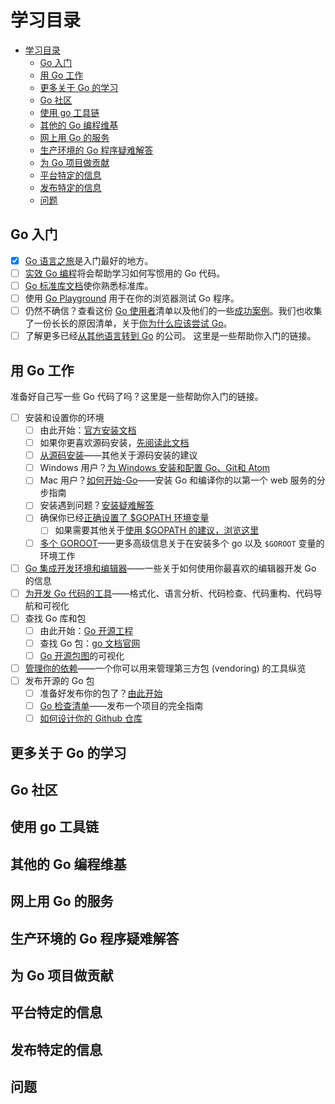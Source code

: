 # 学习目录

- [学习目录](#%e5%ad%a6%e4%b9%a0%e7%9b%ae%e5%bd%95)
  - [Go 入门](#go-%e5%85%a5%e9%97%a8)
  - [用 Go 工作](#%e7%94%a8-go-%e5%b7%a5%e4%bd%9c)
  - [更多关于 Go 的学习](#%e6%9b%b4%e5%a4%9a%e5%85%b3%e4%ba%8e-go-%e7%9a%84%e5%ad%a6%e4%b9%a0)
  - [Go 社区](#go-%e7%a4%be%e5%8c%ba)
  - [使用 go 工具链](#%e4%bd%bf%e7%94%a8-go-%e5%b7%a5%e5%85%b7%e9%93%be)
  - [其他的 Go 编程维基](#%e5%85%b6%e4%bb%96%e7%9a%84-go-%e7%bc%96%e7%a8%8b%e7%bb%b4%e5%9f%ba)
  - [网上用 Go 的服务](#%e7%bd%91%e4%b8%8a%e7%94%a8-go-%e7%9a%84%e6%9c%8d%e5%8a%a1)
  - [生产环境的 Go 程序疑难解答](#%e7%94%9f%e4%ba%a7%e7%8e%af%e5%a2%83%e7%9a%84-go-%e7%a8%8b%e5%ba%8f%e7%96%91%e9%9a%be%e8%a7%a3%e7%ad%94)
  - [为 Go 项目做贡献](#%e4%b8%ba-go-%e9%a1%b9%e7%9b%ae%e5%81%9a%e8%b4%a1%e7%8c%ae)
  - [平台特定的信息](#%e5%b9%b3%e5%8f%b0%e7%89%b9%e5%ae%9a%e7%9a%84%e4%bf%a1%e6%81%af)
  - [发布特定的信息](#%e5%8f%91%e5%b8%83%e7%89%b9%e5%ae%9a%e7%9a%84%e4%bf%a1%e6%81%af)
  - [问题](#%e9%97%ae%e9%a2%98)

## Go 入门

- [x] [Go 语言之旅](http://tour.golang.org/)是入门最好的地方。
- [ ] [实效 Go 编程](https://golang.org/doc/effective_go.html)将会帮助学习如何写惯用的 Go 代码。
- [ ] [Go 标准库文档](https://golang.org/pkg/)使你熟悉标准库。
- [ ] 使用 [Go Playground](http://play.golang.org/) 用于在你的浏览器测试 Go 程序。
- [ ] 仍然不确信？查看这份 [Go 使用者](https://github.com/golang/go/wiki/GoUsers)清单以及他们的一些[成功案例](https://github.com/golang/go/wiki/SuccessStories)。我们也收集了一份长长的原因清单，关于[你为什么应该尝试 Go](https://github.com/golang/go/wiki/whygo)。
- [ ] 了解更多已经[从其他语言转到 Go](https://github.com/golang/go/wiki/FromXToGo) 的公司。
这里是一些帮助你入门的链接。

## 用 Go 工作

准备好自己写一些 Go 代码了吗？这里是一些帮助你入门的链接。

- [ ] 安装和设置你的环境
  - [ ] 由此开始：[官方安装文档](https://golang.org/doc/install)
  - [ ] 如果你更喜欢源码安装，[先阅读此文档](https://golang.org/doc/install/source)
  - [ ] [从源码安装](https://github.com/golang/go/wiki/InstallFromSource)——其他关于源码安装的建议
  - [ ] Windows 用户？[为 Windows 安装和配置 Go、Git和 Atom](https://github.com/abourget/getting-started-with-golang)
  - [ ] Mac 用户？[如何开始-Go](https://howistart.org/posts/go/1)——安装 Go 和编译你的以第一个 web 服务的分步指南
  - [ ] 安装遇到问题？[安装疑难解答](https://github.com/golang/go/wiki/InstallTroubleShooting)
  - [ ] 确保你已经[正确设置了 $GOPATH 环境变量](https://golang.org/doc/install/source#gopath)
    - [ ] 如果需要其他关于[使用 $GOPATH 的建议，浏览这里](https://github.com/golang/go/wiki/GOPATH)
  - [ ] [多个 GOROOT](https://github.com/golang/go/wiki/MultipleGoRoots)——更多高级信息关于在安装多个 go 以及 `$GOROOT` 变量的环境工作
- [ ] [Go 集成开发环境和编辑器](https://github.com/golang/go/wiki/IDEsAndTextEditorPlugins)——一些关于如何使用你最喜欢的编辑器开发 Go 的信息
- [ ] [为开发 Go 代码的工具](https://github.com/golang/go/wiki/CodeTools)——格式化、语言分析、代码检查、代码重构、代码导航和可视化
- [ ] 查找 Go 库和包
  - [ ] 由此开始：[Go 开源工程](https://github.com/golang/go/wiki/Projects)
  - [ ] 查找 Go 包：[go 文档官网](http://godoc.org/)
  - [ ] [Go 开源包图](https://anvaka.github.io/pm/#/galaxy/gosearch?l=1)的可视化
- [ ] [管理你的依赖](https://github.com/golang/go/wiki/PackageManagementTools)——一个你可以用来管理第三方包 (vendoring) 的工具纵览
- [ ] 发布开源的 Go 包
  - [ ] 准备好发布你的包了？[由此开始](https://github.com/golang/go/wiki/PackagePublishing)
  - [ ] [Go 检查清单](https://github.com/matttproud/gochecklist)——发布一个项目的完全指南
  - [ ] [如何设计你的 Github 仓库](https://github.com/golang/go/wiki/GitHubCodeLayout)

## 更多关于 Go 的学习

## Go 社区

## 使用 go 工具链

## 其他的 Go 编程维基

## 网上用 Go 的服务

## 生产环境的 Go 程序疑难解答

## 为 Go 项目做贡献

## 平台特定的信息

## 发布特定的信息

## 问题
